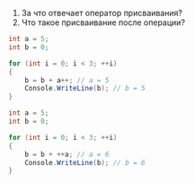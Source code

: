1. За что отвечает оператор присваивания? 
2. Что такое присваивание после операции? 
```C#
int a = 5; 
int b = 0;

for (int i = 0; i < 3; ++i)
{
	b = b + a++; // a = 5
	Console.WriteLine(b); // b = 5   
} 
```

```C#
int a = 5; 
int b = 0;

for (int i = 0; i < 3; ++i)
{
	b = b + ++a; // a = 6
	Console.WriteLine(b); // b = 6  
} 
```